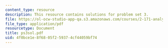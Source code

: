 ```yaml
---
content_type: resource
description: This resource contains solutions for problem set 3.
file: https://ol-ocw-studio-app-qa.s3.amazonaws.com/courses/2-171-analysis-and-design-of-digital-control-systems-fall-2006/4f0bce1e8f6805f259374cf44059bf74_ps3sol.pdf
file_type: application/pdf
resourcetype: Document
title: ps3sol.pdf
uid: 4f0bce1e-8f68-05f2-5937-4cf44059bf74
---
```

